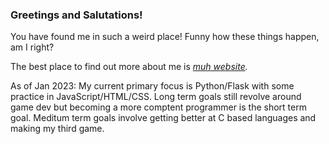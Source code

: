 ### Greetings and Salutations!

You have found me in such a weird place! Funny how these things happen, am I right? 

The best place to find out more about me is *[muh website](https://chaz.sicksubroutine.com).*

As of Jan 2023: My current primary focus is Python/Flask with some practice in JavaScript/HTML/CSS. Long term goals still revolve around game dev but becoming a more comptent programmer is the short term goal. Meditum term goals involve getting better at C based languages and making my third game. 
